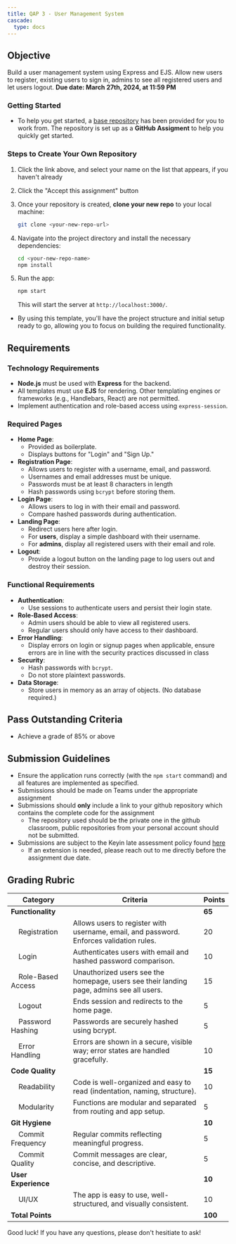 ```yaml
---
title: QAP 3 - User Management System  
cascade:  
  type: docs  
---
```


## Objective  
Build a user management system using Express and EJS. Allow new users to register, existing users to sign in, admins to see all registered users and let users logout.
**Due date: March 27th, 2024, at 11:59 PM**

### Getting Started
- To help you get started, a [base repository](https://classroom.github.com/a/O5JWjEqM) has been provided for you to work from. The repository is set up as a **GitHub Assigment** to help you quickly get started.

### Steps to Create Your Own Repository  

1. Click the link above, and select your name on the list that appears, if you haven't already
   
1. Click the "Accept this assignment" button

1. Once your repository is created, **clone your new repo** to your local machine:  
    ```bash
    git clone <your-new-repo-url>
    ```  

1. Navigate into the project directory and install the necessary dependencies:  
    ```bash
    cd <your-new-repo-name>
    npm install
    ```  

1. Run the app:
    ```bash
    npm start
    ```  
    This will start the server at `http://localhost:3000/`.  

- By using this template, you'll have the project structure and initial setup ready to go, allowing you to focus on building the required functionality.

## Requirements  

### Technology Requirements  
- **Node.js** must be used with **Express** for the backend.  
- All templates must use **EJS** for rendering. Other templating engines or frameworks (e.g., Handlebars, React) are not permitted.  
- Implement authentication and role-based access using `express-session`.  

### Required Pages  
- **Home Page**:
  - Provided as boilerplate.
  - Displays buttons for "Login" and "Sign Up."  
- **Registration Page**:
  - Allows users to register with a username, email, and password.
  - Usernames and email addresses must be unique.
  - Passwords must be at least 8 characters in length
  - Hash passwords using `bcrypt` before storing them.
- **Login Page**:
  - Allows users to log in with their email and password.
  - Compare hashed passwords during authentication.
- **Landing Page**:
  - Redirect users here after login.  
  - For **users**, display a simple dashboard with their username.  
  - For **admins**, display all registered users with their email and role.
- **Logout**:
  - Provide a logout button on the landing page to log users out and destroy their session.

### Functional Requirements  
- **Authentication**:
  - Use sessions to authenticate users and persist their login state.  
- **Role-Based Access**:
  - Admin users should be able to view all registered users.
  - Regular users should only have access to their dashboard.
- **Error Handling**:
  - Display errors on login or signup pages when applicable, ensure errors are in line with the security practices discussed in class
- **Security**:
  - Hash passwords with `bcrypt`.  
  - Do not store plaintext passwords.
- **Data Storage**:
  - Store users in memory as an array of objects. (No database required.)

## Pass Outstanding Criteria
- Achieve a grade of 85% or above

## Submission Guidelines
- Ensure the application runs correctly (with the `npm start` command) and all features are implemented as specified.
- Submissions should be made on Teams under the appropriate assignment
- Submissions should **only** include a link to your github repository which contains the complete code for the assignment
    - The repository used should be the private one in the github classroom, public repositories from your personal account should not be submitted.
- Submissions are subject to the Keyin late assessment policy found [here](https://keyincollege289.sharepoint.com/:b:/s/FullstackJavascript-SD13May.2025-Aug.2025/EQsdYpI0N1RPsETRsktEqmkBTDvs1QzdvJT5cmDCQoSHWw?e=ZT4ph9) 
  - If an extension is needed, please reach out to me directly before the assignment due date.


## Grading Rubric  

| Category                                  | Criteria                                                                                 | Points  |
|-------------------------------------------|------------------------------------------------------------------------------------------|---------|
| **Functionality**                         |                                                                                          | **65**  |
| &nbsp;&nbsp;&nbsp;&nbsp;Registration      | Allows users to register with username, email, and password. Enforces validation rules.  | 20      |
| &nbsp;&nbsp;&nbsp;&nbsp;Login             | Authenticates users with email and hashed password comparison.                           | 10      |
| &nbsp;&nbsp;&nbsp;&nbsp;Role-Based Access | Unauthorized users see the homepage, users see their landing page, admins see all users. | 15      |
| &nbsp;&nbsp;&nbsp;&nbsp;Logout            | Ends session and redirects to the home page.                                             | 5       |
| &nbsp;&nbsp;&nbsp;&nbsp;Password Hashing  | Passwords are securely hashed using bcrypt.                                              | 5       |
| &nbsp;&nbsp;&nbsp;&nbsp;Error Handling    | Errors are shown in a secure, visible way; error states are handled gracefully.          | 10      |
| **Code Quality**                          |                                                                                          | **15**  |
| &nbsp;&nbsp;&nbsp;&nbsp;Readability       | Code is well-organized and easy to read (indentation, naming, structure).                | 10      |
| &nbsp;&nbsp;&nbsp;&nbsp;Modularity        | Functions are modular and separated from routing and app setup.                          | 5       |
| **Git Hygiene**                           |                                                                                          | **10**  |
| &nbsp;&nbsp;&nbsp;&nbsp;Commit Frequency  | Regular commits reflecting meaningful progress.                                          | 5       |
| &nbsp;&nbsp;&nbsp;&nbsp;Commit Quality    | Commit messages are clear, concise, and descriptive.                                     | 5       |
| **User Experience**                       |                                                                                          | **10**  |
| &nbsp;&nbsp;&nbsp;&nbsp;UI/UX             | The app is easy to use, well-structured, and visually consistent.                        | 10      |
| **Total Points**                          |                                                                                          | **100** |


Good luck! If you have any questions, please don't hesitiate to ask!